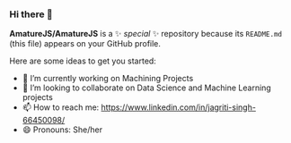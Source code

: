 ### Hi there 👋


**AmatureJS/AmatureJS** is a ✨ _special_ ✨ repository because its `README.md` (this file) appears on your GitHub profile.

Here are some ideas to get you started:

- 🔭 I’m currently working on Machining Projects 
- 👯 I’m looking to collaborate on Data Science and Machine Learning projects 
- 📫 How to reach me: https://www.linkedin.com/in/jagriti-singh-66450098/
- 😄 Pronouns: She/her
